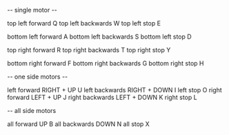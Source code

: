 -- single motor --

top left forward        Q
top left backwards      W
top left stop           E

bottom left forward     A
bottom left backwards   S
bottom left stop        D

top right forward        R
top right backwards      T
top right stop           Y

bottom right forward     F
bottom right backwards   G
bottom right stop        H

-- one side motors --

left forward             RIGHT + UP     U
left backwards           RIGHT + DOWN   I
left stop                O
right forward            LEFT + UP      J
right backwards          LEFT + DOWN    K
right stop               L

-- all side motors

all forward              UP             B
all backwards            DOWN           N
all stop                 X

